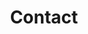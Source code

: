---
title: "Contact"
description: "Komunity Design is committed to work together with our clients and partners on solutions to build lasting impressions for a culture and environment that we can be proud to be a part of."
---